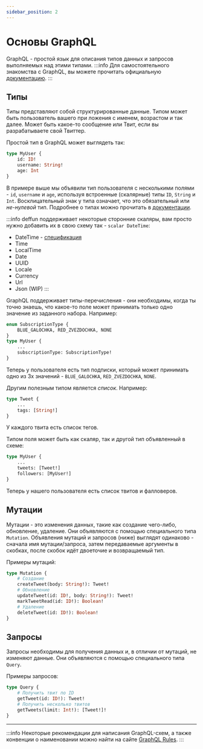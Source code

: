 ```yaml
---
sidebar_position: 2
---
```


# Основы GraphQL

GraphQL - простой язык для описания типов данных и запросов выполняемых над этими типами.
:::info
Для самостоятельного знакомства с GraphQL, вы можете прочитать официальную [документацию](https://graphql.org/learn/).
:::

## Типы

Типы представляют собой структурированные данные.
Типом может быть пользователь вашего при ложения с именем, возрастом и так далее.
Может быть какое-то сообщение или Твит, если вы разрабатываете свой Твиттер.

Простой тип в GraphQL может выглядеть так:
```graphql
type MyUser {
    id: ID!
    username: String!
    age: Int
}
```
В примере выше мы объявили тип пользователя с несколькими полями - `id`, `username` и `age`, используя встроенные (скалярные) типы `ID`, `String` и `Int`.
Восклицательный знак у типа означает, что это обязательный или *не-нулевой* тип.
Подробнее о типах можно прочитать в [документации](https://graphql.org/learn/schema/).

:::info
deffun поддерживает некоторые сторонние скаляры, вам просто нужно добавить их в свою схему так - `scalar DateTime`:
- DateTime - [спецификация](https://scalars.graphql.org/andimarek/date-time.html)
- Time
- LocalTime
- Date
- UUID
- Locale
- Currency
- Url
- Json (WIP)
:::

GraphQL поддерживает типы-перечисления - они необходимы, когда ты точно знаешь, что какое-то поле может принимать только одно значение из заданного набора. Например:
```graphql
enum SubscriptionType {
    BLUE_GALOCHKA, RED_ZVEZDOCHKA, NONE
}
type MyUser {
    ...
    subscriptionType: SubscriptionType!
}
```
Теперь у пользователя есть тип подписки, который может принимать одно из 3х значений - `BLUE_GALOCHKA`, `RED_ZVEZDOCHKA`, `NONE`.

Другим полезным типом является *список*. Например:
```graphql
type Tweet {
    ...
    tags: [String!]
}
```
У каждого твита есть список тегов.

Типом поля может быть как скаляр, так и другой тип объявленный в схеме:
```graphql
type MyUser {
    ...
    tweets: [Tweet!]
    followers: [MyUser!]
}
```
Теперь у нашего пользователя есть список твитов и фалловеров.

## Мутации

Мутации - это изменения данных, такие как создание чего-либо, обновление, удаление.
Они объявляются с помощью специального типа `Mutation`.
Объявления мутаций и запросов (ниже) выглядят одинаково - сначала имя мутации/запроса, затем передаваемые аргументы в скобках, после скобок идёт двоеточие и возвращаемый тип.

Примеры мутаций:
```graphql
type Mutation {
    # Создание
    createTweet(body: String!): Tweet!
    # Обновление
    updateTweet(id: ID!, body: String!): Tweet!
    markTweetRead(id: ID!): Boolean!
    # Удаление
    deleteTweet(id: ID!): Boolean!
}
```

## Запросы

Запросы необходимы для получения данных и, в отличии от мутаций, не изменяют данные.
Они объявляются с помощью специального типа `Query`.

Примеры запросов:
```graphql
type Query {
    # Получить твит по ID
    getTweet(id: ID!): Tweet!
    # Получить несколько твитов
    getTweets(limit: Int!): [Tweet!]!
}
```

---
:::info
Некоторые рекомендации для написания GraphQL-схем, а также конвенции о наименовании можно найти на сайте [GraphQL Rules](https://graphql-rules.com/).
:::
